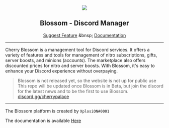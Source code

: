 <div align="center">
  <a href="https://github.com/XplosiON1232/Blossom">
    <img src="https://user-images.githubusercontent.com/42715759/217774938-5deefea6-24e6-4f6c-aaf9-f02ecb4643d0.png">
  </a>
  
  <h2>Blossom - Discord Manager</h2>
  
  <a href="https://github.com/XplosiON1232/Blossom/issues">Suggest Feature</a> &bnsp; <a href="https://docs.blossom.cx">Documentation</a>
  
</div>

<hr>

Cherry Blossom is a management tool for Discord services. It offers a variety of features and tools for management of nitro subscriptions, gifts, server boosts, and minions (accounts). The marketplace also offers discounted prices for nitro and server boosts. With Blossom, it's easy to enhance your Discord experience without overpaying.

> Blossom is not released yet, so the website is not up for public use <br>
> This repo will be updated once Blossom is in Beta, but join the discord <br>
> for the latest news and to be the first to use Blossom. <br>
> [discord.gg/cherrypalace](https://discord.com/invite/VMy7xZWz)

<hr>

The Blossom platform is created by `XplosiON#0001`

The documentation is available [Here](https://docs.blossom.cx)
